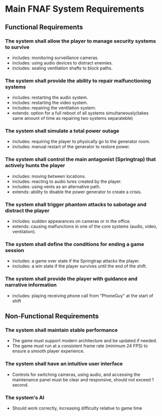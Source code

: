 # Main FNAF System Requirements

## Functional Requirements

### The system shall allow the player to manage security systems to survive
- includes: monitoring surveillance cameras.
- includes: using audio devices to distract enemies.
- includes: sealing ventilation shafts to block paths.
### The system shall provide the ability to repair malfunctioning systems
- includes: restarting the audio system.
- includes: restarting the video system.
- includes: repairing the ventilation system.
- extends: option for a full reboot of all systems simultaneously(takes same amount of time as repairing two systems separateble)
### The system shall simulate a total power outage
- includes: requiring the player to physically go to the generator room.
- includes: manual restart of the generator to restore power.
### The system shall control the main antagonist (Springtrap) that actively hunts the player
- includes: moving between locations.
- includes: reacting to audio lures created by the player.
- includes: using vents as an alternative path.
- extends: ability to disable the power generator to create a crisis.
### The system shall trigger phantom attacks to sabotage and distract the player
- includes: sudden appearances on cameras or in the office.
- extends: causing malfunctions in one of the core systems (audio, video, ventilation).
### The system shall define the conditions for ending a game session
- includes: a game over state if the Springtrap attacks the player.
- includes: a win state if the player survives until the end of the shift.
### The system shall provide the player with guidance and narrative information
- includes: playing receiving phone call from "PhoneGuy" at the start of shift

## Non-Functional Requirements
### The system shall maintain stable performance
- The game must support modern architecture and be updated if needed.
- The game must run at a consistent frame rate (minimum 24 FPS) to ensure a smooth player experience.
### The system shall have an intuitive user interface
- Controls for switching cameras, using audio, and accessing the maintenance panel must be clear and responsive, should not exceed 1 second.
### The system's AI
- Should work correctly, increasing difficulty relative to game time

